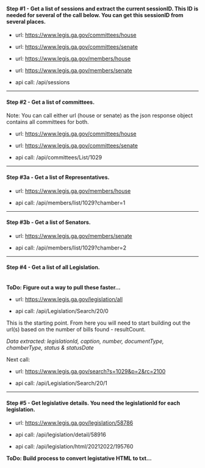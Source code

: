 #### Step #1 - Get a list of sessions and extract the current sessionID. This ID is needed for several of the call below. You can get this sessionID from several places.

  - url: https://www.legis.ga.gov/committees/house
  - url: https://www.legis.ga.gov/committees/senate
  - url: https://www.legis.ga.gov/members/house
  - url: https://www.legis.ga.gov/members/senate

  - api call: /api/sessions
---
#### Step #2 - Get a list of committees. 

Note: You can call either url (house or senate) as the json response object contains all committees for both.
  - url: https://www.legis.ga.gov/committees/house
  - url: https://www.legis.ga.gov/committees/senate

  - api call: /api/committees/List/1029
---
#### Step #3a - Get a list of Representatives.
  - url: https://www.legis.ga.gov/members/house

  - api call: /api/members/list/1029?chamber=1
---
#### Step #3b - Get a list of Senators.
- url: https://www.legis.ga.gov/members/senate

- api call: /api/members/list/1029?chamber=2
---
#### Step #4 - Get a list of all Legislation.
\
**ToDo: Figure out a way to pull these faster...**

- url: https://www.legis.ga.gov/legislation/all

- api call: /api/Legislation/Search/20/0

This is the starting point. From here you will need to start building out the url(s) based on the number of bills found - resultCount.

*Data extracted: legislationId, caption, number, documentType, chamberType, status & statusDate*

Next call:
- url: https://www.legis.ga.gov/search?s=1029&p=2&rc=2100

- api call: /api/Legislation/Search/20/1
---
#### Step #5 - Get legislative details. You need the legislationId for each legislation.

  - url: https://www.legis.ga.gov/legislation/58786

  - api call: /api/legislation/detail/58916
  - api call: /api/legislation/html/20212022/195760

**ToDo: Build process to convert legistative HTML to txt...**
